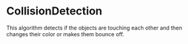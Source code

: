 # CollisionDetection
This algorithm detects if the objects are touching each other and then changes their color or makes them bounce off.
